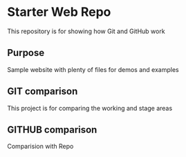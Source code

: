 # Starter Web Repo

This repository is for showing how Git and GitHub work

## Purpose

Sample website with plenty of files for demos and examples

## GIT comparison

This project is for comparing the working and stage areas

## GITHUB comparison

Comparision with Repo
